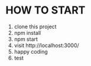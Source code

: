 HOW TO START
====

1. clone this project
2. npm install
3. npm start
4. visit http://localhost:3000/
5. happy coding
6. test
